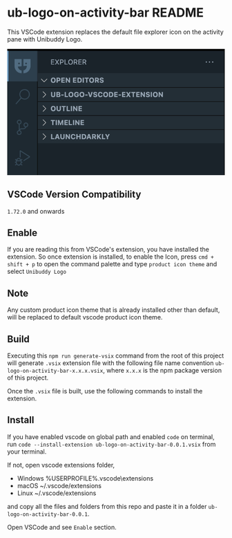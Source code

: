 # ub-logo-on-activity-bar README

This VSCode extension replaces the default file explorer icon on the activity pane with Unibuddy Logo.

![UB Logo](https://github.com/unibuddy-labs/ub-logo-vscode-extension/blob/fd379b62f4948f02f7ea689780b1646a1b3979b7/productIconSnap.png?raw=true)

## VSCode Version Compatibility

`1.72.0` and onwards

## Enable

If you are reading this from VSCode's extension, you have installed the extension. So once extension is installed, to enable the Icon, press ``` cmd + shift + p ``` to open the command palette and type `product icon theme` and select `Unibuddy Logo`

## Note

Any custom product icon theme that is already installed other than default, will be replaced to default vscode product icon theme.

## Build

Executing this ```npm run generate-vsix``` command from the root of this project will generate `.vsix` extension file with the following file name convention `ub-logo-on-activity-bar-x.x.x.vsix`, where `x.x.x` is the npm package version of this project.

Once the `.vsix` file is built, use the following commands to install the extension.

## Install

If you have enabled vscode on global path and enabled `code` on terminal, run ```code --install-extension ub-logo-on-activity-bar-0.0.1.vsix``` from your terminal.

If not, open vscode extensions folder,

- Windows %USERPROFILE%\.vscode\extensions
- macOS ~/.vscode/extensions
- Linux ~/.vscode/extensions

and copy all the files and folders from this repo and paste it in a folder `ub-logo-on-activity-bar-0.0.1`.

Open VSCode and see `Enable` section.
